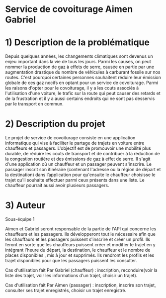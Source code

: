 # Service de covoiturage Aimen Gabriel

# 1) Description de la problématique 

Depuis quelques années, les changements climatiques sont devenus un enjeu important dans la vie de tous les jours. Parmi les causes, on peut nommer la production de gaz à effets de serre, causée en partie par une augmentation drastique du nombre de véhicules à carburant fossile sur nos routes. C'est pourquoi certaines personnes souhaitent réduire leur émission globale de ces gaz nocifs en optant pour un service de covoiturage. Parmi les raisons d'opter pour le covoiturage, il y a les couts associés à l'utilisation d'une voiture, le trafic sur la route qui peut causer des retards et de la frustration et il y a aussi certains endroits qui ne sont pas desservis par le transport en commun.  

# 2) Description du projet

Le projet de service de covoiturage consiste en une application informatique qui vise à faciliter le partage de trajets en voiture entre chauffeurs et passagers. L'objectif est de promouvoir une mobilité plus durable, de réduire les couts de transport et de contribuer à la réduction de la congestion routière et des émissions de gaz à effet de serre. Il s'agit d'une application où un chauffeur et un passager peuvent s'inscrire. Le passager inscrit son itinéraire (contenant l'adresse ou la région de départ et la destination) dans l’application pour qu'ensuite le chauffeur choisisse le trajet qu'il souhaite effectuer parmi ceux présents dans une liste. Le chauffeur pourrait aussi avoir plusieurs passagers.

# 3) Auteur

Sous-équipe 1

Aimen et Gabriel seront responsable de la partie de l'API qui concerne les chauffeurs et les passagers. Ils développeront tout le nécessaire afin que les chauffaurs et les passagers puissent s'inscrire et créer un profil. Ils feront en sorte que les chauffeurs puissent créer et modifier le trajet en y intégrant l'heure du départ, la destination, le chauffeur et le nombre de places disponibles , mis à jour et supprimés. Ils rendront les profils et les trajet disponibles pour que les passagers puissent les consulter.

Cas d'utilisation fait Par Gabriel (chauffeur) : inscription, reconduire(voir la liste des trajet, voir les informations d'un trajet, choisir un trajet).

Cas d'utilisation fait Par Aimen (passager) : inscription, inscrire son trajet, consulter ses trajet enregistrés, choisir un trajet enregistré.


